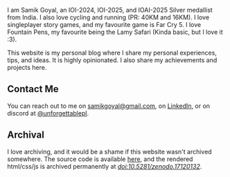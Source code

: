 I am Samik Goyal, an IOI-2024, IOI-2025, and IOAI-2025 Silver medallist from India. I also love cycling and running (PR: 40KM and 16KM). I love singleplayer story games, and my favourite game is Far Cry 5. I love Fountain Pens, my favourite being the Lamy Safari (Kinda basic, but I love it :3).

This website is my personal blog where I share my personal experiences, tips, and ideas. It is highly opinionated. I also share my achievements and projects here.

## Contact Me

You can reach out to me on [samikgoyal@gmail.com](mailto:samikgoyal@gmail.com), on [LinkedIn](https://www.linkedin.com/in/samik-goyal/), or on discord at <u>@unforgettablepl</u>.

## Archival

I love archiving, and it would be a shame if this website wasn't archived somewhere. The source code is available [here](https://github.com/Unforgettablepl/PersonalWebsite), and the rendered html/css/js is archived permanently at _[doi:10.5281/zenodo.17120132](https://doi.org/10.5281/zenodo.17120132)_.